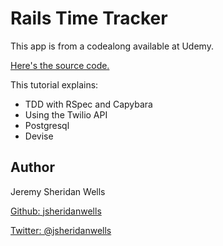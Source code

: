 # Rails Time Tracker

This app is from a codealong available at Udemy.

[Here's the source code.](https://github.com/jordanhudgens/overtime-app)

This tutorial explains:

 * TDD with RSpec and Capybara
 * Using the Twilio API
 * Postgresql
 * Devise


## Author

  Jeremy Sheridan Wells

  [Github: jsheridanwells](http://www.github.com/jsheridanwells)

  [Twitter: @jsheridanwells](http://twitter.com/jsheridanwells)

